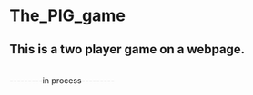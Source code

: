 # The_PIG_game
<h2>
This is a two player game on a webpage.
</h2>
<br>
---------in process---------
